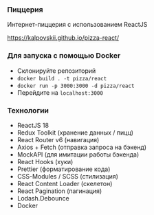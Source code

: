 ### Пиццерия
Интернет-пиццерия с использованием ReactJS <br>

https://kalpovskii.github.io/pizza-react/
### Для запуска с помощью Docker
* Склонируйте репозиторий
* `docker build . -t pizza/react`
* `docker run -p 3000:3000 -d pizza/react`
* Перейдите на `localhost:3000`
### Технологии
* ReactJS 18
* Redux Toolkit (хранение данных / пицц)
* React Router v6 (навигация)
* Axios + Fetch (отправка запроса на бэкенд)
* MockAPI (для имитации работы бэкенда)
* React Hooks (хуки)
* Prettier (форматирование кода)
* CSS-Modules / SCSS (стилизация)
* React Content Loader (скелетон)
* React Pagination (пагинация)
* Lodash.Debounce
* Docker

